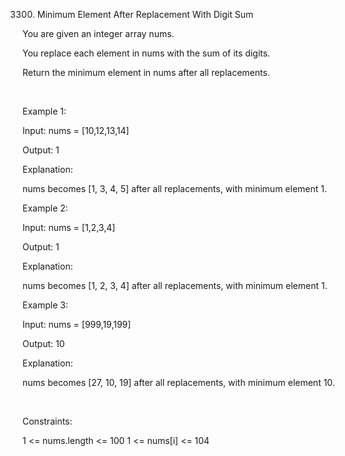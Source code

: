3300. Minimum Element After Replacement With Digit Sum

You are given an integer array nums.

You replace each element in nums with the sum of its digits.

Return the minimum element in nums after all replacements.

 

Example 1:

Input: nums = [10,12,13,14]

Output: 1

Explanation:

nums becomes [1, 3, 4, 5] after all replacements, with minimum element 1.

Example 2:

Input: nums = [1,2,3,4]

Output: 1

Explanation:

nums becomes [1, 2, 3, 4] after all replacements, with minimum element 1.

Example 3:

Input: nums = [999,19,199]

Output: 10

Explanation:

nums becomes [27, 10, 19] after all replacements, with minimum element 10.

 

Constraints:

1 <= nums.length <= 100
1 <= nums[i] <= 104